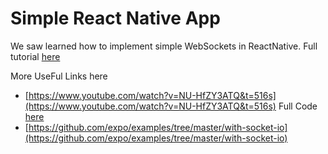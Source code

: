 # Simple React Native App

We saw learned how to implement simple WebSockets in ReactNative. Full tutorial [here](https://www.youtube.com/watch?v=cfggyE1Ptbc&t=83s)

More UseFul Links here

- [https://www.youtube.com/watch?v=NU-HfZY3ATQ&t=516s](https://www.youtube.com/watch?v=NU-HfZY3ATQ&t=516s) Full Code [here](https://github.com/machadop1407/react-socketio-chat-app)
- [https://github.com/expo/examples/tree/master/with-socket-io](https://github.com/expo/examples/tree/master/with-socket-io)

